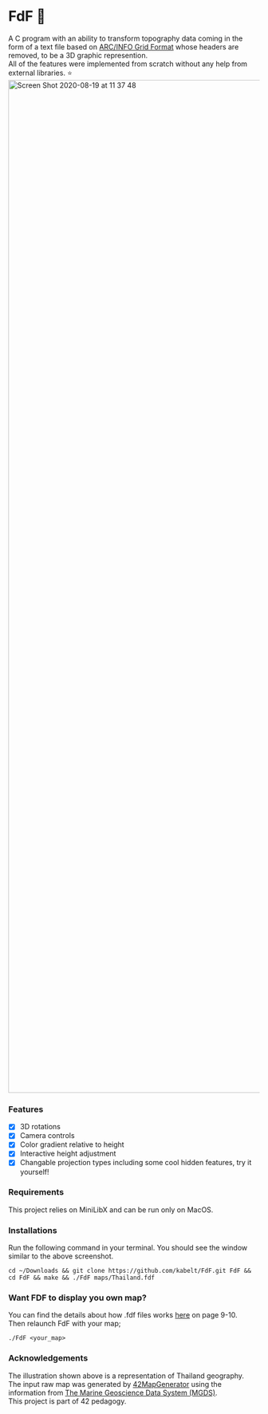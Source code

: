 # FdF :milky_way:
A C program with an ability to transform topography data coming in the form of a text file based on [ARC/INFO Grid Format](https://en.wikipedia.org/wiki/Esri_grid) whose headers are removed, to be a 3D graphic represention.\
All of the features were implemented from scratch without any help from external libraries. :star:
<img width="2032" alt="Screen Shot 2020-08-19 at 11 37 48" src="https://user-images.githubusercontent.com/49394144/90598263-e8bec700-e21c-11ea-83e3-4ba13f73934f.png">
### Features
- [x] 3D rotations
- [X] Camera controls
- [x] Color gradient relative to height
- [X] Interactive height adjustment
- [x] Changable projection types
including some cool hidden features, try it yourself!
### Requirements
This project relies on MiniLibX and can be run only on MacOS.
### Installations
Run the following command in your terminal. You should see the window similar to the above screenshot.
```shell
cd ~/Downloads && git clone https://github.com/kabelt/FdF.git FdF && cd FdF && make && ./FdF maps/Thailand.fdf
```
### Want FDF to display you own map?
You can find the details about how .fdf files works [here](https://github.com/kabelt/FdF/files/5094400/fdf.en.pdf) on page 9-10.\
Then relaunch FdF with your map;
```shell
./FdF <your_map>
```
### Acknowledgements
The illustration shown above is a representation of Thailand geography.\
The input raw map was generated by [42MapGenerator](https://github.com/jgigault/42MapGenerator) using the information from [The Marine Geoscience Data System (MGDS)](http://www.marine-geo.org/index.php).\
This project is part of 42 pedagogy.
